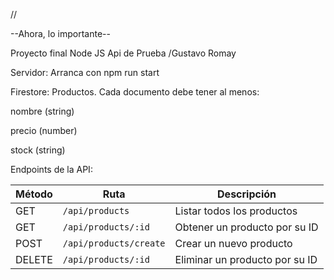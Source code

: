 //




--Ahora, lo importante--

Proyecto final Node JS
Api de Prueba /Gustavo Romay


Servidor:
Arranca con npm run start


Firestore:
Productos.
Cada documento debe tener al menos:

nombre (string)

precio (number)

stock (string)



Endpoints de la API:

| Método | Ruta                   | Descripción                    
| ------ | ---------------------- | -------------------------------- 
| GET    | `/api/products`        | Listar todos los productos     | 
| GET    | `/api/products/:id`    | Obtener un producto por su ID  | 
| POST   | `/api/products/create` | Crear un nuevo producto        |
| DELETE | `/api/products/:id`    | Eliminar un producto por su ID | 


